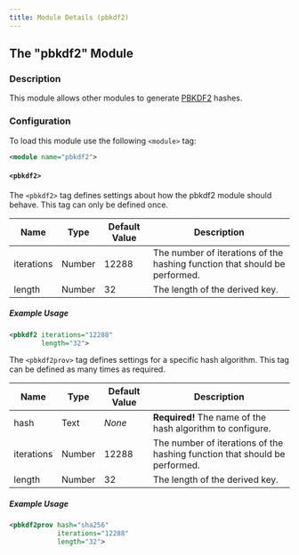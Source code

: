 ```yaml
---
title: Module Details (pbkdf2)
---
```


## The "pbkdf2" Module

### Description

This module allows other modules to generate [PBKDF2](https://en.wikipedia.org/wiki/PBKDF2) hashes.

### Configuration

To load this module use the following `<module>` tag:

```xml
<module name="pbkdf2">
```

#### `<pbkdf2>`

The `<pbkdf2>` tag defines settings about how the pbkdf2 module should behave. This tag can only be defined once.

Name       | Type   | Default Value | Description
---------- | ------ | ------------- | -----------
iterations | Number | 12288         | The number of iterations of the hashing function that should be performed.
length     | Number | 32            | The length of the derived key.

##### Example Usage

```xml
<pbkdf2 iterations="12288"
        length="32">
```

The `<pbkdf2prov>` tag defines settings for a specific hash algorithm. This tag can be defined as many times as required.

Name       | Type   | Default Value | Description
---------- | ------ | ------------- | -----------
hash       | Text   | *None*        | **Required!** The name of the hash algorithm to configure.
iterations | Number | 12288         | The number of iterations of the hashing function that should be performed.
length     | Number | 32            | The length of the derived key.

##### Example Usage

```xml
<pbkdf2prov hash="sha256"
            iterations="12288"
            length="32">
```
